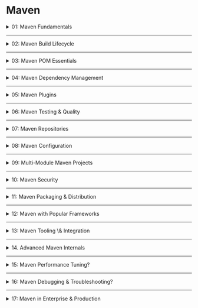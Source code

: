 # Maven

<details>
  <summary>01: Maven Fundamentals</summary>

## 1. Maven Fundamentals

Maven is a powerful build automation and project management tool that simplifies the build process for Java projects. It uses a declarative approach through an XML file (`pom.xml`) to manage a project's build, reporting, and documentation from a central piece of information.

### What is Maven?

Maven's primary goals are to provide:

* **Build Automation**: It automates the entire process of compiling source code, running tests, packaging, and deploying the application.
* **Dependency Management (IMP)**: It automatically downloads and manages project dependencies (libraries/JARs) from repositories, handling transitive dependencies as well.

**Real-Life Analogy**: Think of Maven as a **chef in a kitchen**. The `pom.xml` is the **recipe**. It lists all the **ingredients** (dependencies) and the **step-by-step instructions** (build lifecycle) to prepare the final **dish** (the application artifact like a JAR or WAR). The chef knows where to get the ingredients (repositories) and in what order to cook (phases and goals).

### Maven vs Gradle vs Ant (IMP)

This is a very common interview topic to compare build tools.


| Feature | Apache Maven | Apache Gradle | Apache Ant |
| :-- | :-- | :-- | :-- |
| **Configuration** | XML (`pom.xml`) - Declarative, rigid | Groovy or Kotlin DSL - Imperative, highly flexible | XML (`build.xml`) - Imperative, procedural |
| **Build Model** | Fixed lifecycle of phases (Convention over Config) | A flexible graph of tasks (Directed Acyclic Graph) | A procedural set of targets with dependencies |
| **Dependency Management** | Built-in and robust | Built-in, highly customizable, advanced features | Requires external modules (like Apache Ivy) |
| **Performance** | Slower than Gradle due to sequential execution | Faster due to incremental builds, build cache, and daemon | Generally the slowest of the three |
| **Flexibility** | Less flexible, enforces standard conventions | Extremely flexible, great for complex builds | Very flexible but requires explicit scripting |

**Best Practice**: Choose Maven for standard projects where convention is valued. Choose Gradle for complex projects requiring high performance and build script customization. Ant is now largely considered legacy.

### Key Concepts (IMP)

* **POM (Project Object Model)**: The `pom.xml` file is the core of a Maven project. It's an XML file containing project information and configuration details used by Maven to build the project.
* **Maven Coordinates (GAV)**: A unique identifier for a project or dependency. It's like a postal address for an artifact.
  * **groupId**: Identifies the organization or group that created the project (e.g., `org.springframework.boot`).
  * **artifactId**: The unique name of the project itself (e.g., `spring-boot-starter-web`).
  * **version**: The specific version of the project (e.g., `3.1.4`).
* **Repository**: A storage location for project artifacts and dependencies.
  * **Local**: A cache on your local machine (in the `.m2/repository` directory) where Maven stores downloaded dependencies.
  * **Central**: The default public repository provided by the Maven community.
  * **Remote**: A custom repository, often hosted internally within an organization (e.g., Nexus, Artifactory).
* **Build Lifecycle**: A sequence of named phases that define the order in which goals are executed. The main lifecycles are `default`, `clean`, and `site`.

### Maven Directory Structure \& Conventions

Maven promotes the idea of **Convention over Configuration**. It provides a default project structure, so developers don't have to define common build details in the `pom.xml`.

```
my-app
├── pom.xml
└── src
    ├── main
    │   ├── java
    │   │   └── com/example/myapp/App.java
    │   └── resources
    │       └── application.properties
    └── test
        ├── java
        │   └── com/example/myapp/AppTest.java
        └── resources
            └── test-data.xml
```

* `src/main/java`: Main application source code.
* `src/main/resources`: Configuration files and other resources for the main application.
* `src/test/java`: Test source code (e.g., JUnit tests).
* `src/test/resources`: Resources needed for testing.
* `target`: The output directory created by Maven. It contains compiled classes, test results, and the final packaged artifact (e.g., `my-app-1.0.jar`).


</details>

---

<details>
  <summary>02: Maven Build Lifecycle</summary>

## 2. Maven Build Lifecycle

The Maven build lifecycle is a sequence of well-defined phases that provide a standard framework for building and distributing a project. 

When you run a command like `mvn install`, you are executing each phase in the `default` lifecycle up to and including the `install` phase.

**Real-Life Analogy**: Think of the build lifecycle as an **assembly line** in a car factory. Each station on the line is a **phase** (e.g., `compile`, `test`, `package`). When you want to produce a fully finished car ready for the showroom (`deploy`), the car must first go through all the preceding stations: chassis assembly (`compile`), engine testing (`test`), and body painting (`package`). You can't just jump to the final station.

### Maven Lifecycles

Maven has three standard lifecycles:

* **`default`**: Handles the core build and deployment of your project. This is the most important and commonly used lifecycle.
* **`clean`**: Manages the cleaning of the project. It deletes the `target` directory created during the build process.
* **`site`**: Generates project site documentation.

These lifecycles are independent. Running `mvn clean` does not trigger the `default` lifecycle, and vice-versa. However, you can combine them in one command: `mvn clean install`.

### `default` Lifecycle Phases (IMP)

The `default` lifecycle consists of a sequence of phases. Here are the most important ones, in order:

1. **`validate`**: Validates that the project is correct and all necessary information is available.
2. **`compile`**: Compiles the source code of the project (`src/main/java`).
3. **`test`**: Runs the unit tests using a suitable testing framework (e.g., JUnit). These tests should not require the code to be packaged or deployed.
4. **`package`**: Takes the compiled code and packages it in its distributable format, such as a JAR or WAR file.
5. **`verify`**: Runs any checks on the results of integration tests to ensure quality criteria are met. This is often used for running integration tests.
6. **`install`**: Installs the package into the **local repository** (`.m2/repository`). This makes it available as a dependency for other projects on your local machine.
7. **`deploy`**: Copies the final package to a **remote repository** (e.g., Nexus, Artifactory), making it available for other developers and build environments.

**Best Practice**: Use `mvn verify` for running both unit and integration tests in your CI/CD pipeline. The `verify` phase is designed to run after `package`, ensuring the integrity of the generated artifact.

### Lifecycle Binding \& Goals (IMP)

A **phase** is just a step in the lifecycle, but it doesn't do anything on its own. The actual work is done by **plugin goals**, which are bound to lifecycle phases.

* **Phase**: *What* should happen (e.g., compile code).
* **Plugin Goal**: *How* it should happen (e.g., `compiler:compile` goal from the `maven-compiler-plugin`).

For example, by default, the `compile` phase is bound to the `compiler:compile` goal. The `test` phase is bound to the `surefire:test` goal.

You can also execute a plugin goal directly without running a lifecycle phase:

```bash
# Runs only the dependency tree goal, not a full lifecycle
mvn dependency:tree 
```


### `mvn package` vs `mvn install` vs `mvn deploy` (IMP)

This is a critical topic in interviews. The key difference is the destination of the build artifact.


| Command | What it Does | Destination of Artifact | Use Case |
| :-- | :-- | :-- | :-- |
| `mvn package` | Executes all phases up to `package`. | The `target/` directory of your project. | Creating the final JAR/WAR for execution or deployment without sharing it with others. |
| `mvn install` | Executes all phases up to `install`. | **Local repository** (`.m2/repository`). | Making a module available for other projects **on your local machine**. Essential in multi-module projects. |
| `mvn deploy` | Executes all phases up to `deploy`. | **Remote repository** (e.g., Nexus, Artifactory). | Sharing the artifact with your team, other developers, or CI/CD systems. |

**Common Pitfall**: A common mistake in multi-module projects is running `mvn package` on a parent module and expecting child modules to find the dependency. The other modules can't see the packaged JAR until it's in the local repository, which requires `mvn install`.

**Real-world examples**:

```bash
# 1. Just build the project and create the JAR in the 'target' folder
mvn package

# 2. Build the project and make it available for other local projects
mvn install

# 3. Clean the project, build it, and publish it to the company's shared repository
mvn clean deploy
```

</details>

---

<details>
  <summary>03: Maven POM Essentials</summary>


## 3. Maven POM Essentials

The Project Object Model (POM) is the fundamental unit of work in Maven. The `pom.xml` file is the recipe that tells Maven everything it needs to know to build your project. It contains project coordinates, dependencies, build instructions, and more.

### Structure of pom.xml

At its core, the `pom.xml` is a simple XML file. The root element is `<project>`. The four most important fields for any minimal POM are:

* `modelVersion`: Should be set to `4.0.0`.
* `groupId`: The ID of the project's group.
* `artifactId`: The ID of the artifact (project).
* `version`: The version of the artifact.

Here is a minimal `pom.xml`:

```xml
<project xmlns="http://maven.apache.org/POM/4.0.0"
         xmlns:xsi="http://www.w3.org/2001/XMLSchema-instance"
         xsi:schemaLocation="http://maven.apache.org/POM/4.0.0 http://maven.apache.org/xsd/maven-4.0.0.xsd">
    
    <modelVersion>4.0.0</modelVersion>
    
    <groupId>com.example</groupId>
    <artifactId>my-app</artifactId>
    <version>1.0-SNAPSHOT</version>
    
</project>
```


### Parent POM & Inheritance (IMP)

Maven allows a POM to inherit configuration from a parent POM. This is a powerful mechanism for centralizing and standardizing configuration across multiple projects.

* **Super POM**: Every Maven POM implicitly inherits from the Super POM. It provides a set of sensible default configurations, such as default source directories and the binding of default plugins (like `maven-compiler-plugin`) to lifecycle phases.
* **Custom Parent POM**: You can specify your own parent using the `<parent>` tag. This is a cornerstone of multi-module projects and enterprise environments.

**Real-Life Analogy**: Think of a parent POM as **family genetics**. Children (modules) inherit traits (configurations, dependencies, plugin versions) from their parents. This ensures all children share common characteristics, but they can still develop their own unique features.

```xml
<!-- In the child module's pom.xml -->
<parent>
    <groupId>org.springframework.boot</groupId>
    <artifactId>spring-boot-starter-parent</artifactId>
    <version>3.1.4</version>
    <relativePath/> <!-- lookup parent from repository -->
</parent>
```

When you use `spring-boot-starter-parent`, your project inherits dependency versions, default plugin configurations, and Java version settings, reducing boilerplate in your own POM.

### `<dependencyManagement>` Section (IMP)

This is one of the most important and frequently asked topics. It provides centralized control over dependency versions.


| `<dependencies>` | `<dependencyManagement>` |
| :-- | :-- |
| **Declares dependencies that are always included.** | **Declares dependency versions for consideration.** |
| Any dependency listed here will be added to the project's classpath. | A dependency listed here is **not included** until it is also declared in a `<dependencies>` section in a child module. |
| **Analogy**: Putting a book directly on your bookshelf. | **Analogy**: Creating a "recommended reading list" with specific editions. You still have to go pick up the book to put it on your shelf. |

**Best Practice**: Always use `<dependencyManagement>` in a parent POM to control the versions of all dependencies for all child modules. This prevents version conflicts and ensures consistency.

```xml
<!-- In the parent pom.xml -->
<dependencyManagement>
    <dependencies>
        <dependency>
            <groupId>com.google.guava</groupId>
            <artifactId>guava</artifactId>
            <version>31.1-jre</version>
        </dependency>
    </dependencies>
</dependencyManagement>

<!-- In a child module's pom.xml (notice no version is specified) -->
<dependencies>
    <dependency>
        <groupId>com.google.guava</groupId>
        <artifactId>guava</artifactId>
        <!-- Version is inherited from the parent -->
    </dependency>
</dependencies>
```


### Properties \& Property Placeholders

Properties are defined in the `<properties>` section and act as placeholders for values that can be reused throughout the POM. This is commonly used for managing dependency versions.

```xml
<properties>
    <java.version>17</java.version>
    <spring.version>6.0.11</spring.version>
</properties>

<dependencies>
    <dependency>
        <groupId>org.springframework</groupId>
        <artifactId>spring-core</artifactId>
        <version>${spring.version}</version>
    </dependency>
</dependencies>

<build>
    <plugins>
        <plugin>
            <groupId>org.apache.maven.plugins</groupId>
            <artifactId>maven-compiler-plugin</artifactId>
            <configuration>
                <source>${java.version}</source>
                <target>${java.version}</target>
            </configuration>
        </plugin>
    </plugins>
</build>
```


### Profiles for Environment-Specific Configurations (IMP)

Profiles allow you to customize the build for different environments (e.g., development, testing, production). A profile is a set of configuration values that can be activated to modify the build process.

Profiles can be defined in `pom.xml`, `settings.xml`, or `profiles.xml`.

**Use Case**: You might need to connect to a different database for production versus development.

```xml
<profiles>
    <profile>
        <id>dev</id>
        <activation>
            <activeByDefault>true</activeByDefault>
        </activation>
        <properties>
            <db.url>jdbc:h2:mem:testdb</db.url>
        </properties>
    </profile>
    <profile>
        <id>prod</id>
        <properties>
            <db.url>jdbc:postgresql://prod-db-host/proddb</db.url>
        </properties>
    </profile>
</profiles>
```

To activate the `prod` profile during a build, you use the `-P` flag:

```bash
mvn clean install -Pprod
```


### Effective POM

The **Effective POM** is the final, fully resolved POM that results from merging the Super POM, parent POMs, the project's own `pom.xml`, and any active profiles. It shows exactly what configuration Maven will use for the build.

To view the effective POM, run this command. It's an invaluable tool for debugging build issues.

```bash
mvn help:effective-pom
```

**Common Pitfall**: Developers are often confused why a certain plugin is running or a dependency has a specific version. Inspecting the effective POM almost always reveals the source of the inherited or default configuration.


</details>

---

<details>
  <summary>04: Maven Dependency Management</summary>

### 🔗 4. Maven Dependency Management

Effective dependency management is one of Maven's most powerful features. It automates the process of finding, downloading, and making libraries available to your project, while also providing tools to handle version conflicts and control the classpath.

### Dependency Scope (IMP)

The `<scope>` element determines the classpath for which a dependency is available (e.g., for compiling, testing, or running the application). This is a very frequent interview question.


| Scope | Available on `main` Classpath | Available on `test` Classpath | Included in Package (e.g., WAR) | Use Case |
| :-- | :-- | :-- | :-- | :-- |
| `compile` | ✅ Yes | ✅ Yes | ✅ Yes | **Default scope**. Required for compiling and running the application (e.g., Spring Framework). |
| `provided` | ✅ Yes | ✅ Yes | ❌ No | The dependency is provided by the runtime environment, like a servlet container (e.g., `jakarta.servlet-api`). |
| `runtime` | ❌ No | ✅ Yes | ✅ Yes | Not needed for compilation, but required at runtime (e.g., a JDBC driver). |
| `test` | ❌ No | ✅ Yes | ❌ No | Only needed for compiling and running tests (e.g., JUnit, Mockito). |
| `system` | ✅ Yes | ✅ Yes | ❌ No | **(Deprecated/Avoid)** Like `provided`, but you must supply the JAR path manually. Not recommended. |
| `import` | ❌ No | ❌ No | ❌ No | Used only in `<dependencyManagement>` to import a Bill of Materials (BOM) POM. |

**Common Pitfall**: Using `compile` scope for a library like `servlet-api` in a web application. This will bundle the JAR into your WAR file, which can cause classpath conflicts with the server's own version. The correct scope is `provided`.

### Transitive Dependencies \& Conflict Resolution (IMP)

* **Transitive Dependencies**: When you declare a dependency (A), Maven automatically includes the dependencies of A (B and C). These are called transitive dependencies.
* **Conflict Resolution**: What happens if your project depends on A (which needs D v1.0) and also on X (which needs D v2.0)? Maven must choose one version of D.
  * **Maven's Rule: "Nearest Definition"**. Maven selects the version of the dependency that is closest to your project in the dependency tree.

**Real-Life Analogy**: Imagine you need a book. Your friend (depth 1) recommends the **1st edition**. Your friend's friend (depth 2) recommends the **2nd edition**. Maven will trust your direct friend's recommendation over the more distant one and will pick the **1st edition**.

**Example Tree**:

```
Your Project
 -> A (v1.0)
    -> C (v1.0)
 -> B (v1.0)
    -> C (v2.0)
```

In this case, `C v1.0` would be chosen because it's at depth 2 (Project -> A -> C), while `C v2.0` is also at depth 2 (Project -> B -> C). If the depths are equal, the first declaration in the `pom.xml` wins.

### Dependency Exclusions

To manually resolve conflicts or prevent an unwanted transitive dependency from being included, you can use `<exclusions>`.

**Use Case**: You want to use `spring-boot-starter` but prefer to use Log4j2 instead of the default Logback.

```xml
<dependency>
    <groupId>org.springframework.boot</groupId>
    <artifactId>spring-boot-starter</artifactId>
    <exclusions>
        <exclusion>
            <groupId>org.springframework.boot</groupId>
            <artifactId>spring-boot-starter-logging</artifactId>
        </exclusion>
    </exclusions>
</dependency>
<dependency>
    <!-- Then add your preferred logging framework -->
    <groupId>org.springframework.boot</groupId>
    <artifactId>spring-boot-starter-log4j2</artifactId>
</dependency>
```


### Viewing Dependency Tree (IMP)

The single most important command for debugging dependency issues is `mvn dependency:tree`. It shows the complete hierarchy of dependencies, which version was chosen, and which were omitted due to conflicts.

```bash
mvn dependency:tree
```

**Output Snippet**:

```
[INFO] com.example:my-app:jar:1.0-SNAPSHOT
[INFO] +- org.springframework:spring-core:jar:5.3.22:compile
[INFO] |  \- org.springframework:spring-jcl:jar:5.3.22:compile
[INFO] \- com.google.guava:guava:jar:31.0.1-jre:compile
[INFO]    +- (com.google.code.findbugs:jsr305:jar:3.0.2:compile - version managed from 3.0.1; omitted for duplicate)
```


### Using Bill of Materials (BOM) (IMP)

A BOM is a special POM file that defines a curated list of dependencies and their versions that are known to work well together. It's a way to centralize version management without using a parent POM.

You import a BOM using `<dependencyManagement>` with `scope: import`.

**Best Practice**: This is the standard way to consume dependencies from large ecosystems like Spring Boot or Jakarta EE.

```xml
<dependencyManagement>
    <dependencies>
        <dependency>
            <groupId>org.springframework.boot</groupId>
            <artifactId>spring-boot-dependencies</artifactId>
            <version>3.1.4</version>
            <type>pom</type>
            <scope>import</scope>
        </dependency>
    </dependencies>
</dependencyManagement>

<!-- Now you can declare Spring Boot starters without specifying a version -->
<dependencies>
    <dependency>
        <groupId>org.springframework.boot</groupId>
        <artifactId>spring-boot-starter-web</artifactId>
        <!-- Version is managed by the BOM -->
    </dependency>
</dependencies>
```


### Optional Dependencies

An `<optional>true</optional>` tag on a dependency means it is not included transitively. The library author is signaling that this dependency is only needed for a specific feature. The consumer of the library must explicitly declare this dependency if they need that feature.

**Use Case**: A persistence library might offer optional support for both H2 and PostgreSQL. It would declare them as optional so as not to force both drivers on all users.


</details>

---

<details>
  <summary>05: Maven Plugins</summary>

### 🏗️ 5. Maven Plugins

Plugins are the real workhorses in Maven. They are artifacts that contain one or more "goals," and each goal represents a specific task. The build lifecycle is just a sequence of phases, but it's the plugins bound to these phases that actually compile code, run tests, and package artifacts.

**Real-Life Analogy**: If the `pom.xml` is your recipe, and the lifecycle phases are the steps (e.g., "prepare," "cook," "serve"), then plugins are your **kitchen appliances**. The `maven-compiler-plugin` is the **oven** that bakes your code, the `maven-surefire-plugin` is the **thermometer** that checks if it's cooked right (tests pass), and the `maven-jar-plugin` is the **container** you put the final dish in.

### Core Plugins (IMP)

Maven comes with a set of default plugins that are bound to the `default` lifecycle. You often don't see them in a simple `pom.xml` because they are inherited from the Super POM.


| Plugin | Default Goal | Bound to Phase | Purpose |
| :-- | :-- | :-- | :-- |
| `maven-compiler-plugin` | `compile` | `compile` | Compiles Java source files. |
| `maven-surefire-plugin` | `test` | `test` | Runs unit tests. |
| `maven-resources-plugin` | `resources` | `process-resources` | Copies resources to the output directory. |
| `maven-jar-plugin` | `jar` | `package` | Creates a JAR file from the project. |
| `maven-war-plugin` | `war` | `package` | Creates a WAR file for web applications. |
| `maven-install-plugin` | `install` | `install` | Installs the artifact into the local repository. |
| `maven-deploy-plugin` | `deploy` | `deploy` | Deploys the artifact to a remote repository. |

### Plugin Goals \& Configuration

```
You configure plugins within the `<build><plugins>` section of your `pom.xml`. This allows you to override default behavior or specify options for a plugin's goal.
```

```
**Best Practice**: Always explicitly specify the version for your plugins in the `<plugins>` section (or manage them in a parent POM's `<pluginManagement>`). This ensures your build is reproducible and not subject to breaking changes from newer plugin releases.
```

```xml
<build>
    <plugins>
        <plugin>
            <groupId>org.apache.maven.plugins</groupId>
            <artifactId>maven-compiler-plugin</artifactId>
            <version>3.11.0</version> <!-- Explicitly define plugin version -->
            <configuration>
                <source>17</source>
                <target>17</target>
            </configuration>
        </plugin>
    </plugins>
</build>
```


### Common \& Useful Plugins

* **Build Helper Plugin**: Used to add additional source or resource folders to the build path. Very useful for unconventional project layouts.

```xml
<plugin>
    <groupId>org.codehaus.mojo</groupId>
    <artifactId>build-helper-maven-plugin</artifactId>
    <version>3.4.0</version>
    <executions>
        <execution>
            <id>add-source</id>
            <phase>generate-sources</phase>
            <goals>
                <goal>add-source</goal>
            </goals>
            <configuration>
                <sources>
                    <source>src/main/generated</source>
                </sources>
            </configuration>
        </execution>
    </executions>
</plugin>
```

* **Resources Plugin**: Used for advanced resource handling, especially **filtering**. Filtering replaces placeholders like `${...}` in resource files with values from the POM properties.
  * **Example**: Your `application.properties` can contain `app.version=${project.version}`, and Maven will replace it with the actual version during the build.
* **Exec Plugin**: Allows you to execute system commands or run a Java class directly from Maven.

```bash
# Run a Java class with a main method
mvn exec:java -Dexec.mainClass="com.mycompany.app.App"
```


### Creating Uber/Fat JARs: Shade vs. Assembly (IMP)

An "Uber" or "Fat" JAR is a single executable JAR that contains all of its dependencies bundled inside. This is a very common interview topic.


| Feature | Maven Shade Plugin | Maven Assembly Plugin |
| :-- | :-- | :-- |
| **Primary Purpose** | Creating Uber/Fat JARs. | Creating custom binary distributions (zip, tar.gz) which can include JARs, scripts, etc. |
| **Key Feature** | **Dependency Relocation (Shading)**: Renames packages of bundled dependencies to avoid classpath conflicts. | Highly configurable for complex archive structures. |
| **Ease of Use for JARs** | Simpler and more direct for creating an executable Uber JAR. | More complex configuration for the same task. |
| **When to Use** | **Best choice for creating executable JARs**, especially for applications that will be used as libraries by other projects. | Best for creating distribution packages (e.g., a zip file with your app, a `run.sh` script, and a `conf` folder). |

**Analogy for Relocation (Shading)**: Imagine you and a coworker both use a library called "utils", but you use v1 and they use v2. If you combine your code, it will crash. Shading is like taking your "utils" library and renaming it to "my-private-utils" inside your code. Now there's no conflict.

**Best Practice**: Use the **Shade Plugin** for creating standalone executable JARs. Its relocation feature is critical for preventing hard-to-debug classpath issues.

* **Antrun Plugin**: A legacy-friendly plugin that allows you to run Ant tasks directly within your Maven build. It's an "escape hatch" for when there is no Maven plugin to perform a very specific, custom task.


</details>


---

<details>
  <summary>06: Maven Testing & Quality</summary>

## 🧪 6. Maven Testing \& Quality

Maven provides a robust framework for automating testing and enforcing code quality standards, which are essential for building reliable software. It achieves this through a powerful set of plugins, primarily Surefire for unit tests and Failsafe for integration tests.

### Maven Surefire Plugin (Unit Testing) (IMP)

The **Surefire** plugin is responsible for running the application's unit tests. It is bound to the `test` phase of the default lifecycle.

* **How it works**: Surefire automatically scans your `src/test/java` directory for test classes.
* **Naming Convention**: By default, it includes classes that follow these naming patterns:
  * `*Test.java`
  * `Test*.java`
  * `*TestCase.java`
* **Behavior**: If any unit test fails, the build **stops immediately** at the `test` phase. The project will not be packaged.

**Real-Life Analogy**: Surefire is like a **quality check on individual car parts** (e.g., the engine, the transmission) before they are assembled. If a single part is faulty, the assembly line stops right there.

### Maven Failsafe Plugin (Integration Testing) (IMP)

The **Failsafe** plugin is designed to run integration tests. Unlike unit tests, integration tests often require the application to be packaged and running.

* **How it works**: Failsafe binds to two different phases:

1. `integration-test`: Runs the actual tests.
2. `verify`: Checks the results of the tests.
* **Naming Convention**: It uses a different naming pattern to distinguish integration tests from unit tests:
  * `*IT.java`
  * `IT*.java`
  * `ITCase.java`
* **Behavior (Key Difference)**: If an integration test fails, the build continues until the `verify` phase and then fails. This is crucial because it allows the `package` phase to complete, ensuring tests run against the final packaged artifact.

**Real-Life Analogy**: Failsafe is the **final test drive of the fully assembled car**. The car is already built (`package` phase is complete). If the test drive fails (`verify` phase), the car is not shipped to the showroom (`install`/`deploy` phases are skipped).

**Best Practice**: Separate unit tests (using Surefire's naming) from integration tests (using Failsafe's naming). This gives you a clear separation of concerns and allows you to run fast unit tests more frequently than slower integration tests.

### Running Specific Tests (-Dtest) (IMP)

You can use the `-Dtest` system property to run a subset of your tests instead of all of them. This is extremely useful during development.

```bash
# Run all tests in a single class
mvn test -Dtest=UserDAOTest

# Run a single test method within a class
mvn test -Dtest=UserDAOTest#testFindUserById

# Run all test classes that match a pattern
mvn test -Dtest="*DAO*Test"
```


### Skipping Tests (-DskipTests vs -Dmaven.test.skip) (IMP)

This is a classic interview question. Both properties skip tests, but they do so differently.


| Property | What it Does | When to Use |
| :-- | :-- | :-- |
| `mvn -DskipTests` | **Compiles the test code, but does not execute it.** | When you want a quick build but need to ensure the test code itself compiles. |
| `mvn -Dmaven.test.skip=true` | **Skips both compilation and execution of tests.** | When you need the fastest possible build and don't care about test code at all. |

**Common Pitfall**: Using `-Dmaven.test.skip=true` in a CI/CD pipeline. This can hide compilation errors in your test sources. It's generally safer to use `-DskipTests`.

### Code Coverage with JaCoCo Plugin

Code coverage measures the percentage of your code that is executed by your tests. The **JaCoCo (Java Code Coverage)** plugin is the standard tool for this in the Maven ecosystem.

1. **`prepare-agent`**: The first step is to attach the JaCoCo agent to the JVM during the test phase. This goal runs before your tests.
2. **`report`**: After the tests have run, this goal analyzes the data collected by the agent and creates an HTML report in `target/site/jacoco/`.
3. **`check` (Best Practice)**: You can configure rules to fail the build if coverage drops below a certain threshold.
```xml
<plugin>
    <groupId>org.jacoco</groupId>
    <artifactId>jacoco-maven-plugin</artifactId>
    <version>0.8.11</version>
    <executions>
        <execution>
            <id>prepare-agent</id>
            <goals>
                <goal>prepare-agent</goal>
            </goals>
        </execution>
        <execution>
            <id>report</id>
            <phase>verify</phase> <!-- Run report after tests -->
            <goals>
                <goal>report</goal>
            </goals>
        </execution>
        <execution>
            <id>check</id>
            <goals>
                <goal>check</goal>
            </goals>
            <configuration>
                <rules>
                    <rule>
                        <element>BUNDLE</element>
                        <limits>
                            <limit>
                                <counter>INSTRUCTION</counter>
                                <value>COVEREDRATIO</value>
                                <minimum>0.80</minimum> <!-- Fail build if instruction coverage is less than 80% -->
                            </limit>
                        </limits>
                    </rule>
                </rules>
            </configuration>
        </execution>
    </executions>
</plugin>
```


### Static Analysis Plugins

Static analysis tools check your code for potential problems without actually running it. They help enforce coding standards and find bugs early.

* **Checkstyle**: Enforces **coding style and standards** (e.g., line length, Javadoc comments, naming conventions).
* **PMD**: Finds **common programming mistakes** (e.g., unused variables, empty catch blocks, unnecessary object creation).
* **SpotBugs** (successor to FindBugs): Analyzes **bytecode** to find **potential bug patterns** (e.g., null pointer dereferences, resource leaks).

These plugins are typically configured to run during the `verify` phase and can be set to fail the build if issues are found.


</details>


---

<details>
  <summary>07: Maven Repositories</summary>

### 📤 7. Maven Repositories

A Maven repository is a storage location for project artifacts (like JARs and WARs) and dependencies. Maven's dependency management system works by downloading artifacts from these repositories and caching them in your local repository.

**Real-Life Analogy**: Think of repositories like a system of libraries.

* **Local Repository**: Your **personal bookshelf** at home. This is the `.m2/repository` folder on your computer. When you need a book (dependency), you check here first.
* **Remote Repository**: Your company's **private corporate library** (e.g., Nexus, Artifactory). If the book isn't on your personal shelf, you check here next.
* **Central Repository**: The **main public library of the world** (Maven Central). If the book isn't in the corporate library, Maven goes here to find it. Once found, a copy is placed on your personal bookshelf for faster access next time.


### Types of Repositories

1. **Local Repository**: A cache on your local machine. It is created the first time you run a Maven command. All dependencies are downloaded to this location. The `mvn install` command places your project's artifacts here.
2. **Central Repository**: The default public repository provided by the Maven community. It contains a vast collection of open-source libraries. Maven is pre-configured to search for dependencies here.
3. **Remote Repository**: Any other repository accessed over a network. These are typically private, internal repositories hosted within an organization to share artifacts among teams.

### Configuring Repositories in `pom.xml`

While Maven automatically uses the Central Repository, you may need to add others, such as for third-party libraries not available in Central.

```xml
<repositories>
    <repository>
        <id>jboss-public-repository</id>
        <name>JBoss Public Repository Group</name>
        <url>https://repository.jboss.org/nexus/content/groups/public/</url>
    </repository>
</repositories>

<!-- For plugins not in Central -->
<pluginRepositories>
    <pluginRepository>
        <id>my-plugin-repo</id>
        <url>https://example.com/maven2</url>
    </pluginRepository>
</pluginRepositories>
```

**Best Practice**: Avoid adding repository configurations directly in project POMs. It is better to manage them centrally in a repository manager and configure it via `settings.xml`.

### Repository Layout

Maven repositories have a standard layout based on the artifact's GAV coordinates. For `groupId: com.google.guava`, `artifactId: guava`, `version: 31.1-jre`, the path would be:
`.../com/google/guava/guava/31.1-jre/guava-31.1-jre.jar`

### Repository Managers: Nexus, Artifactory (IMP)

A **Repository Manager** is a server application that acts as a proxy and cache for remote repositories, and also hosts your organization's private artifacts. The most popular are **Sonatype Nexus** and **JFrog Artifactory**.

**Why use a Repository Manager?**

* **Caching/Proxying**: Reduces network traffic and build times by caching dependencies from Central. If one developer downloads a library, it's cached on the manager for everyone else.
* **Hosting Internal Artifacts**: Provides a private, secure place to `deploy` and share your company's own libraries and applications.
* **Governance \& Security**: Allows you to control which libraries developers can use, scan for security vulnerabilities, and enforce standards.
* **Reliability**: Isolates your builds from downtime or issues with public repositories.


### Snapshot vs. Release Repositories (IMP)

This is a critical concept for development workflows.


| Feature | Release Repository | Snapshot Repository |
| :-- | :-- | :-- |
| **Purpose** | Stores final, stable, and immutable versions. | Stores active, unstable development versions. |
| **Immutability** | **Immutable**. Once deployed, a release version (e.g., `1.0.0`) can **never** be overwritten. | **Mutable**. A SNAPSHOT version (e.g., `1.0-SNAPSHOT`) can be overwritten multiple times a day. |
| **Versioning** | Standard versions, e.g., `1.0.0`, `1.1.2`. | Suffix `-SNAPSHOT`, e.g., `1.0-SNAPSHOT`. |
| **Update Policy** | Maven downloads it once and caches it locally forever. | Maven checks for updates periodically (default: daily). You can force an update with `mvn -U`. |

**Best Practice**: During development, modules should depend on `SNAPSHOT` versions of other internal modules. Before a final release, all `SNAPSHOT` versions must be converted to release versions.

### Authentication with Remote Repositories (`settings.xml`) (IMP)

You need to provide credentials to `deploy` artifacts to a private remote repository. For security, you should **never** put passwords in your `pom.xml`.

**The correct way is to use the `settings.xml` file** (located in `~/.m2/settings.xml`).

1. **Define the repository in `pom.xml`**:

```xml
<distributionManagement>
    <repository>
        <id>my-company-releases</id> <!-- This ID is crucial -->
        <url>https://nexus.mycompany.com/repository/maven-releases/</url>
    </repository>
    <snapshotRepository>
        <id>my-company-snapshots</id>
        <url>https://nexus.mycompany.com/repository/maven-snapshots/</url>
    </snapshotRepository>
</distributionManagement>
```

2. **Add credentials in `settings.xml`**:

```xml
<settings>
    <servers>
        <server>
            <id>my-company-releases</id> <!-- ID must match the one in pom.xml -->
            <username>deploy-user</username>
            <password>my-secret-password</password>
        </server>
        <server>
            <id>my-company-snapshots</id>
            <username>deploy-user</username>
            <password>my-secret-password</password>
        </server>
    </servers>
</settings>
```


**Common Pitfall**: A `401 Unauthorized` error during `mvn deploy` almost always means there is a mismatch between the `<id>` in the `pom.xml`'s `<repository>` tag and the `<server>`'s `<id>` in `settings.xml`.


</details>

---

<details>
  <summary>08: Maven Configuration</summary>

### ⚙️ 8. Maven Configuration

While the `pom.xml` file configures a specific project, Maven also provides a way to configure the build environment for a user or an entire machine. This is primarily done through the `settings.xml` file, which handles details that are not project-specific, such as repository credentials, proxies, and mirrors.

### Maven `settings.xml` and Global Settings

The `settings.xml` file can exist in two locations:

1. **User-specific (`~/.m2/settings.xml`)**: This is the most common location. The settings here apply to a specific user on the machine. This file does not exist by default; you must create it.
2. **Global (`${maven.home}/conf/settings.xml`)**: The settings here apply to all users on a machine. This is useful for enforcing standards on a build server.

**Best Practice**: User-specific settings (`~/.m2/settings.xml`) take precedence over global settings. For personal configuration like passwords, always use the user-specific file.

### Profiles in `settings.xml` vs `pom.xml` (IMP)

Profiles can be defined in both `pom.xml` and `settings.xml`, but they serve different purposes. This is a common point of confusion and a good interview question.


| Feature | Profiles in `pom.xml` | Profiles in `settings.xml` |
| :-- | :-- | :-- |
| **Scope** | **Project-specific**. Tied to a single project/module. | **User-specific**. Apply to all projects built by the user. |
| **Portability** | **Portable**. Checked into version control with the code. | **Not portable**. Specific to a developer's machine or a build server. |
| **Common Use Case** | Customizing the build process (e.g., building a special JAR, running extra tests). | Configuring the environment (e.g., pointing to a different repository, setting proxy details). |
| **Activation** | Can be activated by JDK version, OS, file existence, etc. | Cannot be activated by project-specific conditions. |
| **Analogy** | A special instruction inside a **single recipe book**. | A general rule for the **chef's entire kitchen**. |

**Common Pitfall**: Putting machine-specific information (like file paths or server credentials) into a `pom.xml` profile. This makes the build non-portable. Such configuration belongs in `settings.xml`.

### Mirrors and Proxies (IMP)

* **Mirrors**: A mirror intercepts requests to a repository and redirects them to a different URL. This is most commonly used in enterprise environments to force all traffic through a central repository manager.
  **Analogy**: A **road detour**. You intend to go to the "Central Library", but a sign redirects all traffic to the "Corporate Library" which has a copy of all the same books plus private ones.

```xml
<!-- In settings.xml -->
<mirrors>
    <mirror>
        <id>nexus-mirror</id>
        <!-- mirrorOf * means it mirrors ALL repositories -->
        <mirrorOf>*</mirrorOf>
        <name>My Company Nexus</name>
        <url>http://nexus.mycompany.com/repository/maven-public/</url>
    </mirror>
</mirrors>
```

* **Proxies**: A proxy is used for network access when your machine is behind a corporate firewall that blocks direct internet access. It's a general network configuration, not specific to Maven repositories.

```xml
<!-- In settings.xml -->
<proxies>
    <proxy>
        <id>my-proxy</id>
        <active>true</active>
        <protocol>http</protocol>
        <host>proxy.mycompany.com</host>
        <port>8080</port>
        <username>proxyuser</username>
        <password>somepassword</password>
    </proxy>
</proxies>
```


### Configuring JDK for Maven Builds

The most common way to configure the JDK version is via the `maven-compiler-plugin` in `pom.xml`:

```xml
<properties>
    <maven.compiler.source>17</maven.compiler.source>
    <maven.compiler.target>17</maven.compiler.target>
</properties>
```

For more advanced scenarios where you need to switch between different JDK installations (e.g., JDK 8 and JDK 11) for different projects without changing your `JAVA_HOME`, you can use **Maven Toolchains**. This involves creating a `toolchains.xml` file in your `.m2` directory.

### Command-Line Options (IMP)

These flags are essential for daily work with Maven.

```
*   `-D<property>=<value>`: Sets a Java system property. This is heavily used to pass values to plugins.
```

    *   Example: `mvn install -DskipTests`
    * `-P<profile>`: Activates a profile. You can activate multiple profiles by separating them with commas.
    * Example: `mvn package -Pprod,native`
* `-f <file>`: Specifies an alternative POM file to use.
  * Example: `mvn clean -f special-build.xml`
* `-U`: Forces an update check for `SNAPSHOT` dependencies.
* `-X`: Enables debug logging, showing detailed execution information.
* `-e`: Shows detailed error messages if a build fails.


</details>

---

<details>
  <summary>09: Multi-Module Maven Projects</summary>

### 🧩 9. Multi-Module Maven Projects

A multi-module project, also known as an aggregator project, is a standard way to manage a group of related sub-projects (modules) together. This approach is fundamental for building microservices, large enterprise applications, or any system composed of multiple libraries and components.

**Real-Life Analogy**: Think of a multi-module project as a **Lego set** for building a large castle.

* **Parent POM**: The **instruction manual and the box** that holds all the parts. It defines the overall structure, lists all the individual component sets (modules), and provides common rules (like the color palette via `dependencyManagement`).
* **Child Modules**: The **individual bags of Lego bricks** inside the box (e.g., the `webapp` module is the bag for the main gate, the `core-library` module is the bag for the towers). Each bag builds a specific part of the final castle.


### Creating Parent \& Child Modules

A multi-module project has a specific structure:

1. **Parent Project**: A top-level directory containing a `pom.xml` file.
2. **Child Modules**: Subdirectories, each containing its own `pom.xml` and source code.

**Parent `pom.xml` Structure**:

```xml
<project>
    <modelVersion>4.0.0</modelVersion>
    
    <groupId>com.example.myapp</groupId>
    <artifactId>my-app-parent</artifactId>
    <version>1.0-SNAPSHOT</version>
    
    <!-- Crucial: Packaging must be 'pom' for a parent -->
    <packaging>pom</packaging>
    
    <name>My Application Parent</name>
    
    <!-- List of all child modules -->
    <modules>
        <module>my-app-core</module>
        <module>my-app-webapp</module>
    </modules>
    
    <!-- Centralized dependency and plugin management -->
    <dependencyManagement>
        ...
    </dependencyManagement>
</project>
```

**Child Module `pom.xml` Structure**:

```xml
<project>
    <modelVersion>4.0.0</modelVersion>
    
    <!-- Parent declaration links it to the aggregator -->
    <parent>
        <groupId>com.example.myapp</groupId>
        <artifactId>my-app-parent</artifactId>
        <version>1.0-SNAPSHOT</version>
    </parent>
    
    <artifactId>my-app-core</artifactId>
    <packaging>jar</packaging> <!-- Can be jar, war, etc. -->
    
    <name>My Application Core Logic</name>
    
    <dependencies>
        <!-- Dependencies are managed by the parent -->
        <dependency>
            <groupId>org.springframework.boot</groupId>
            <artifactId>spring-boot-starter</artifactId>
        </dependency>
    </dependencies>
</project>
```


### Aggregator POM vs Inherited POM (IMP)

This is a key distinction. The parent POM in a multi-module project typically serves two roles at once:

1. **Aggregator**: Its job is to "aggregate" modules together so you can build them all with a single command. This is achieved via the `<modules>` section.
```
2.  **Inherited Parent**: Its job is to provide centralized configuration (like versions in `<dependencyManagement>`) to all child modules. This is achieved via the `<parent>` tag in the child POMs.
```

While often combined, these roles are technically separate. You could have a POM that only aggregates modules (an aggregator) and another separate POM that only provides inheritance (a corporate parent POM).

### Module Dependency Management

```
*   **Centralized Control**: The parent POM should use `<dependencyManagement>` and `<pluginManagement>` to define the versions of all dependencies and plugins. Child modules can then declare what they need without specifying a version, ensuring consistency across the entire project.
```

* **Inter-Module Dependencies**: Modules can depend on each other. For example, `my-app-webapp` will likely depend on `my-app-core`.

```xml
<!-- In my-app-webapp/pom.xml -->
<dependencies>
    <dependency>
        <groupId>com.example.myapp</groupId>
        <artifactId>my-app-core</artifactId>
        <version>${project.version}</version> <!-- Uses the parent's version -->
    </dependency>
</dependencies>
```

**Common Pitfall**: When building locally, if `my-app-webapp` depends on `my-app-core`, you must run `mvn install` from the parent directory. Running `mvn package` is not enough, because `my-app-core.jar` needs to be installed into your local repository (`.m2/repository`) for the `my-app-webapp` build to find it.

### Building All Modules vs Specific Modules (IMP)

From the root directory of the parent project:

* **Build All Modules**: Maven automatically figures out the correct build order based on inter-module dependencies.

```bash
# Cleans and installs all modules (core, then webapp)
mvn clean install
```

* **Build a Specific Module and its Dependencies**: Use the `-am` (also make) option.

```bash
# This will build 'my-app-core' first, then 'my-app-webapp'
mvn clean install -pl my-app-webapp -am
```

* **Build Only a Specific Module**: Use the `-pl` (project list) option. This assumes its dependencies are already built and installed.

```bash
# Only builds my-app-webapp. Will fail if my-app-core is not in local repo.
mvn clean install -pl my-app-webapp
```


**Maven Reactor**: The mechanism that calculates the build order for a multi-module project is called the **Reactor**. When you run a build from the parent, the first thing Maven does is load all module POMs and build a dependency graph to determine the correct sequence.

</details>

---

<details>
  <summary>10: Maven Security</summary>

### 🔐 10. Maven Security

Securing your build process is crucial for protecting proprietary code, managing credentials, and ensuring the integrity of the libraries you use. Maven provides mechanisms to handle sensitive data and verify artifact authenticity.

### Securing Credentials with `settings-security.xml` (IMP)

Storing plaintext passwords in `settings.xml` is a significant security risk. Maven offers a way to encrypt these passwords using a master key.

**How it works:**

1. **Create a Master Password**: Generate an encrypted master password. This is the key that will be used to encrypt and decrypt your server passwords.

```bash
# This prompts you to create and encrypt a master password
mvn --encrypt-master-password
```

This command creates a `settings-security.xml` file in your `~/.m2` directory containing the encrypted master key.
2. **Encrypt Server Passwords**: Use the master password to encrypt the password for your repository.

```bash
# This prompts for the specific password to encrypt
mvn --encrypt-password
```

This will output an encrypted string for you to use.
3. **Update `settings.xml`**: Replace the plaintext password in your `settings.xml` with the encrypted version.

```xml
<!-- In ~/.m2/settings.xml -->
<servers>
    <server>
        <id>my-company-nexus</id>
        <username>deploy-user</username>
        <!-- The password is now encrypted -->
        <password>{aBcdeF...encrypted...XYz==}</password>
    </server>
</servers>
```


When Maven needs to authenticate, it uses the master password from `settings-security.xml` to decrypt the server password in memory.

**Best Practice**: Never commit `settings.xml` or `settings-security.xml` to version control. Use your CI/CD system's secrets management (e.g., GitHub Secrets, Jenkins Credentials) to handle credentials in automated builds.

### Verifying Artifact Integrity (Checksums \& Signatures) (IMP)

When you download a dependency, Maven automatically verifies its integrity to ensure it hasn't been corrupted or tampered with.


| Verification Type | How it Works | Purpose |
| :-- | :-- | :-- |
| **Checksum** | For every artifact, the repository stores checksum files (`.sha1`, `.md5`). Maven downloads the artifact, recalculates the checksum, and fails the build if it doesn't match. | Ensures the file was **not corrupted** during download. This is an automatic process. |
| **GPG Signature** | Developers can sign artifacts with a private GPG key, creating a `.asc` signature file. Consumers can use the developer's public key to verify the signature. | Proves the **authenticity** of the artifact—that it was created by the claimed author and has not been modified. |

**Real-Life Analogy**:

* A **checksum** is like checking the **weight** of a package to make sure nothing fell out.
* A **GPG signature** is like verifying the **wax seal** on a letter to ensure it came from the king and wasn't opened.

The **Maven GPG Plugin** is used to sign artifacts during the build. This is a mandatory step for publishing open-source projects to Maven Central.

```xml
<plugin>
    <groupId>org.apache.maven.plugins</groupId>
    <artifactId>maven-gpg-plugin</artifactId>
    <version>3.1.0</version>
    <executions>
        <execution>
            <id>sign-artifacts</id>
            <phase>verify</phase>
            <goals>
                <goal>sign</goal>
            </goals>
        </execution>
    </executions>
</plugin>
```

</details>

---

<details>
  <summary>11: Maven Packaging & Distribution</summary>

### 🚀 11. Maven Packaging \& Distribution

Packaging is the process of bundling your compiled code, resources, and dependencies into a standard distributable format. Distribution involves publishing that package to a repository where others can use it.

### JAR, WAR, EAR Packaging (IMP)

The `<packaging>` tag in `pom.xml` tells Maven what kind of artifact to create. The most common types are:


| Packaging | Name | Purpose | Default Plugin |
| :-- | :-- | :-- | :-- |
| `jar` | **Java Archive** | **(Default)** A library or standalone application. Contains compiled classes and resources. | `maven-jar-plugin` |
| `war` | **Web Application Archive** | A web application to be deployed in a servlet container (e.g., Tomcat, Jetty). Includes servlets, JSPs, static files, and libraries in `WEB-INF/lib`. | `maven-war-plugin` |
| `ear` | **Enterprise Application Archive** | A Java EE/Jakarta EE application containing multiple modules (e.g., JARs and WARs). | `maven-ear-plugin` |
| `pom` | **Project Object Model** | A parent or aggregator POM. Does not produce an artifact itself, used only for managing modules. | N/A |

### Creating Fat/Uber JARs (Shade Plugin) (IMP)

A "Fat" or "Uber" JAR is a single, self-contained JAR that includes all of its dependencies. This is the standard way to distribute a standalone executable application.

The **Maven Shade Plugin** is the preferred tool for this. It not only bundles dependencies but can also **relocate** them (rename their packages) to prevent classpath conflicts.

**Use Case**: Creating a runnable Spring Boot application.

```xml
<plugin>
    <groupId>org.apache.maven.plugins</groupId>
    <artifactId>maven-shade-plugin</artifactId>
    <version>3.5.1</version>
    <executions>
        <execution>
            <phase>package</phase>
            <goals>
                <goal>shade</goal>
            </goals>
            <configuration>
                <transformers>
                    <!-- Make the JAR executable -->
                    <transformer implementation="org.apache.maven.plugins.shade.resource.ManifestResourceTransformer">
                        <mainClass>com.example.myapp.Application</mainClass>
                    </transformer>
                </transformers>
            </configuration>
        </execution>
    </executions>
</plugin>
```

When you run `mvn package`, this plugin will create two JARs in the `target` directory: `original-my-app.jar` (the thin JAR) and `my-app.jar` (the fat JAR).

### Creating Source and Javadoc JARs

When you publish a library, it's a best practice to also provide the source code and Javadoc documentation. This allows users of your library to debug into your code and see documentation in their IDEs.

* **`maven-source-plugin`**: Bundles the contents of `src/main/java` into a `*-sources.jar`.
* **`maven-javadoc-plugin`**: Generates Javadoc and bundles it into a `*-javadoc.jar`.

```xml
<plugin>
    <groupId>org.apache.maven.plugins</groupId>
    <artifactId>maven-source-plugin</artifactId>
    <version>3.3.0</version>
    <executions>
        <execution>
            <id>attach-sources</id>
            <goals>
                <goal>jar-no-fork</goal>
            </goals>
        </execution>
    </executions>
</plugin>
<plugin>
    <groupId>org.apache.maven.plugins</groupId>
    <artifactId>maven-javadoc-plugin</artifactId>
    <version>3.6.0</version>
    <executions>
        <execution>
            <id>attach-javadocs</id>
            <goals>
                <goal>jar</goal>
            </goals>
        </execution>
    </executions>
</plugin>
```

**Best Practice**: Attach these plugins to the `verify` or `package` phase. Publishing to Maven Central requires you to provide both sources and Javadoc JARs.

### Versioning Strategies (IMP)

* **SNAPSHOT Versions**: A version ending in `-SNAPSHOT` (e.g., `1.2.0-SNAPSHOT`) indicates a work in progress. Maven will periodically check for new SNAPSHOT builds from a remote repository. These versions are mutable and can be overwritten.
* **Release Versions**: A version without the `-SNAPSHOT` suffix (e.g., `1.2.0`) is a stable, immutable release. Once deployed, a release version can never be changed.
* **Semantic Versioning (SemVer)**: A widely adopted versioning scheme that follows a `MAJOR.MINOR.PATCH` format.
  * **`MAJOR`**: Incremented for incompatible API changes.
  * **`MINOR`**: Incremented for adding functionality in a backward-compatible manner.
  * **`PATCH`**: Incremented for backward-compatible bug fixes.
    **Best Practice**: Adhering to SemVer helps consumers of your library understand the impact of upgrading.


### Creating and Publishing Artifacts to Maven Central

Publishing your open-source library to Maven Central makes it available to developers worldwide. The process is managed by Sonatype and has several requirements:

```
1.  **Correct POM Information**: Your `pom.xml` must include `<name>`, `<description>`, `<url>`, `<licenses>`, `<scm>` (source control), and `<developers>` information.
```

2. **Required Artifacts**: You must provide the main JAR, the sources JAR, and the Javadoc JAR.
3. **GPG Signing**: All artifacts must be signed with a GPG key to verify their authenticity. The `maven-gpg-plugin` is used for this.
4. **Deployment**: The `maven-deploy-plugin` is used to upload all the artifacts and the signed POM to Sonatype's OSSRH (Open Source Software Repository Hosting) staging repository.
5. **Promotion**: After a successful deployment to the staging repository, you log into the Nexus UI to "close" and "release" the artifacts, which synchronizes them to Maven Central.

The `maven-release-plugin` is often used to automate the process of converting `SNAPSHOT` versions to release versions, tagging the code in Git, and preparing for the next development iteration.


</details>

---

<details>
  <summary>12: Maven with Popular Frameworks</summary>

### 🌐 12. Maven with Popular Frameworks

Maven's convention-over-configuration approach and powerful dependency management make it a natural fit for building applications with modern frameworks. Most major frameworks provide dedicated Maven plugins and parent POMs or BOMs to simplify the build process.

### Maven with Spring Boot (IMP)

Spring Boot has first-class Maven support that dramatically simplifies configuration.

* **`spring-boot-starter-parent`**: This is the recommended parent POM for Spring Boot applications. By inheriting from it, you get:
  * Sensible default configurations.
  * A `<dependencyManagement>` section that manages versions for all Spring Boot and third-party libraries, so you don't have to specify versions for starters.
  * Default plugin configurations (e.g., setting Java 17 as the default).
* **`spring-boot-maven-plugin` (IMP)**: This is the essential plugin for any Spring Boot project. It provides two primary goals:
  * `repackage`: This goal, bound to the `package` phase, is the magic behind Spring Boot's executable JARs. It takes the regular JAR produced by the `maven-jar-plugin` and "repackages" it into a self-contained, executable "fat" JAR, bundling all dependencies and a special loader.
  * `run`: A convenient goal for running your application directly from the command line without packaging it first.

**Example `pom.xml` snippet:**

```xml
<parent>
    <groupId>org.springframework.boot</groupId>
    <artifactId>spring-boot-starter-parent</artifactId>
    <version>3.1.4</version>
    <relativePath/> <!-- lookup parent from repository -->
</parent>

<dependencies>
    <!-- No version needed, it's managed by the parent POM -->
    <dependency>
        <groupId>org.springframework.boot</groupId>
        <artifactId>spring-boot-starter-web</artifactId>
    </dependency>
</dependencies>

<build>
    <plugins>
        <!-- This plugin creates the executable JAR -->
        <plugin>
            <groupId>org.springframework.boot</groupId>
            <artifactId>spring-boot-maven-plugin</artifactId>
        </plugin>
    </plugins>
</build>
```


### Maven with Jakarta EE / Java EE

For traditional enterprise applications, Maven is used to build WAR or EAR files for deployment to an application server (e.g., WildFly, Payara).

* **Packaging**: The packaging type is typically set to `war`.
* **Dependency Scope (IMP)**: A key difference is the heavy use of the `provided` scope. The Jakarta EE APIs (like Servlet, JPA, CDI) are provided by the application server itself, so they should not be bundled inside the WAR file.

**Example of a `provided` dependency:**

```xml
<dependency>
    <groupId>jakarta.platform</groupId>
    <artifactId>jakarta.jakartaee-api</artifactId>
    <version>10.0.0</version>
    <scope>provided</scope> <!-- Very important! -->
</dependency>
```

**Common Pitfall**: Forgetting to set the scope to `provided` for platform APIs. This can lead to classpath conflicts and `ClassCastException` errors at runtime.

### Maven with Micronaut \& Quarkus

These modern, cloud-native frameworks also provide excellent Maven integration, often focusing on fast startup times and support for GraalVM native image compilation.

* **Pattern**: They follow a similar pattern to Spring Boot:
  * A BOM (Bill of Materials) is provided to manage dependency versions.
  * A dedicated plugin (`quarkus-maven-plugin`, `micronaut-maven-plugin`) handles packaging and provides development-time features like live reload.
* **Key Feature**: These plugins often have goals to build a native executable using GraalVM (e.g., `mvn package -Pnative`), resulting in near-instantaneous startup and lower memory consumption.


### Maven for Kotlin, Scala, \& Groovy Projects

Maven is not just for Java. It can build projects written in other JVM languages.

* **Compiler Plugins**: To do this, you need to add a language-specific compiler plugin and configure it to run during the `compile` and `test-compile` phases.
  * `kotlin-maven-plugin` for Kotlin
  * `scala-maven-plugin` for Scala
* **Mixed-Language Projects**: These plugins can be configured to work alongside the standard `maven-compiler-plugin`, allowing you to have, for example, both Java and Kotlin code in the same project.

**Example Kotlin configuration:**

```xml
<plugin>
    <groupId>org.jetbrains.kotlin</groupId>
    <artifactId>kotlin-maven-plugin</artifactId>
    <version>${kotlin.version}</version>
    <executions>
        <execution>
            <id>compile</id>
            <phase>compile</phase>
            <goals>
                <goal>compile</goal>
            </goals>
        </execution>
        <execution>
            <id>test-compile</id>
            <phase>test-compile</phase>
            <goals>
                <goal>test-compile</goal>
            </goals>
        </execution>
    </executions>
</plugin>
```


</details>

---

<details>
  <summary>13: Maven Tooling \& Integration</summary>

### 🛠️ 13. Maven Tooling \& Integration

Maven's power extends beyond the command line. It integrates seamlessly with modern IDEs, CI/CD pipelines, and other development tools, providing a consistent build experience everywhere.

### Maven in IntelliJ IDEA, Eclipse, VS Code (IMP)

All major Java IDEs have excellent built-in support for Maven.

* **How it Works**: When you import a Maven project, the IDE reads the `pom.xml` to understand the project's structure, dependencies, and build configuration.
* **Key Features**:
  * **Automatic Dependency Management**: The IDE automatically downloads dependencies and attaches their sources and Javadoc, enabling code completion and easy navigation.
  * **Lifecycle Integration**: You can run Maven phases (`clean`, `install`, etc.) directly from a dedicated tool window in the IDE.
  * **POM Editing Assistance**: The IDE provides code completion, syntax highlighting, and quick fixes for `pom.xml` files.
  * **Effective POM Viewer**: You can easily view the effective POM to debug dependency and plugin configurations without using the command line.

**Common Pitfall**: Sometimes, the IDE's view of the project can get out of sync with the `pom.xml`. The most common fix is to use the "Reload All Maven Projects" (IntelliJ) or "Update Project" (Eclipse) action, which forces the IDE to re-read the POM files.

### Maven Wrapper (`mvnw`) (IMP)

The Maven Wrapper is a small script (`mvnw` for Linux/macOS, `mvnw.cmd` for Windows) and a JAR file that are included in your project's source code.

* **Purpose**: It allows developers to run a Maven build **without having to install Maven manually**. When you run `mvnw`, the script automatically downloads the specific version of Maven declared in the wrapper's properties and uses it for the build.

**Why is this important?**

* **Reproducible Builds**: It ensures that everyone on the team, as well as the CI server, uses the **exact same Maven version**. This eliminates "it works on my machine" problems caused by differences in Maven versions.
* **Simplified Onboarding**: New developers can check out the project and build it immediately with a single command (`./mvnw clean install`), without any setup.

**Real-Life Analogy**: The Maven Wrapper is like a **self-contained toolkit** that comes with a piece of flat-pack furniture. You don't need to own your own set of screwdrivers or wrenches; the box includes the exact tools required to build the furniture correctly.

**Best Practice**: Always use the Maven Wrapper in your projects and commit the wrapper files (`mvnw`, `mvnw.cmd`, and the `.mvn` directory) to version control.

### Maven in CI/CD (Jenkins, GitHub Actions, GitLab CI)

Maven is a cornerstone of Continuous Integration and Continuous Deployment for Java projects.

* **Jenkins**: A classic automation server. You can configure a "Maven" project type, and Jenkins provides built-in steps for running Maven goals.
* **GitHub Actions / GitLab CI**: Modern, YAML-based CI/CD platforms. You define a pipeline that typically involves:

1. Checking out the code.
2. Setting up the correct JDK version.
3. Running the build and tests using a single Maven command.

**Example `workflow.yml` for GitHub Actions:**

```yaml
name: Java CI with Maven

on: [push, pull_request]

jobs:
  build:
    runs-on: ubuntu-latest
    steps:
    - uses: actions/checkout@v3
    - name: Set up JDK 17
      uses: actions/setup-java@v3
      with:
        java-version: '17'
        distribution: 'temurin'
    - name: Build with Maven Wrapper
      # The -B flag runs Maven in non-interactive "batch" mode
      run: ./mvnw -B clean verify
```


### Maven Enforcer Plugin (IMP)

This plugin acts as a "guardian" for your build. It allows you to create rules to ensure your project meets certain conditions, failing the build if a rule is violated.

**Common Rules**:

* `requireMavenVersion`: Ensures a minimum version of Maven is used.
* `requireJavaVersion`: Enforces a specific JDK version.
* `dependencyConvergence`: **(Very Important)** Checks that every dependency in your project resolves to a single, consistent version. This helps prevent subtle bugs caused by having multiple versions of the same library on the classpath.
* `bannedDependencies`: Fails the build if a forbidden library is included (e.g., a library with a critical security vulnerability or an incompatible license).

```xml
<plugin>
    <groupId>org.apache.maven.plugins</groupId>
    <artifactId>maven-enforcer-plugin</artifactId>
    <version>3.4.1</version>
    <executions>
        <execution>
            <id>enforce</id>
            <goals>
                <goal>enforce</goal>
            </goals>
            <configuration>
                <rules>
                    <requireJavaVersion>
                        <version>[17,)</version> <!-- Fail if not Java 17 or newer -->
                    </requireJavaVersion>
                    <dependencyConvergence/>
                </rules>
            </configuration>
        </execution>
    </executions>
</plugin>
```


### Maven Release Plugin

This plugin automates the process of releasing a software version. It is a complex plugin that performs a series of steps:

1. Checks for uncommitted changes and `SNAPSHOT` dependencies.
2. Prompts you for the release version and the next development (`SNAPSHOT`) version.
3. Modifies the `pom.xml` to remove `-SNAPSHOT` from the version.
4. Commits the change and creates a Git tag for the release.
5. Runs `mvn deploy` to publish the release artifact.
6. Updates the `pom.xml` again to the next `-SNAPSHOT` version (e.g., `1.1-SNAPSHOT`).
7. Commits the final change.

**Best Practice**: While powerful, many modern CI/CD workflows now handle release versioning and tagging within the pipeline itself, often finding the `maven-release-plugin` too complex for fully automated environments.


</details>

---

<details>
  <summary>14. Advanced Maven Internals</summary>

### 📊 14. Advanced Maven Internals

Understanding what happens "under the hood" can help you debug complex build problems and customize Maven's behavior. These topics are often asked in senior-level interviews.

### Maven Build Phases \& Goals Mapping

As discussed before, phases are steps in a lifecycle, and goals are the actual tasks performed by plugins.

* **Default Bindings**: Maven's Super POM contains default bindings of plugin goals to lifecycle phases. For example, for a `jar` packaging project, the `package` phase is automatically bound to the `jar:jar` goal of the `maven-jar-plugin`.
* **Custom Bindings**: You can bind a plugin goal to a phase yourself within the `<executions>` block of a plugin declaration. This allows you to inject custom logic into the standard lifecycle.

**Example**: Running the Checkstyle plugin during the `validate` phase.

```xml
<plugin>
    <groupId>org.apache.maven.plugins</groupId>
    <artifactId>maven-checkstyle-plugin</artifactId>
    <version>3.3.0</version>
    <executions>
        <execution>
            <id>validate-style</id>
            <phase>validate</phase> <!-- Bind this goal to the 'validate' phase -->
            <goals>
                <goal>check</goal>
            </goals>
        </execution>
    </executions>
</plugin>
```


### Maven Model (Project Object Model)

The POM file (`pom.xml`) is just the XML representation. When Maven runs, it parses this XML and creates an in-memory Java object called the **Maven Model** (`org.apache.maven.model.Model`).

* **Interpolation**: This is the process of replacing variables like `${project.version}` with their actual values.
* **Inheritance**: The model from the parent POM is merged with the child's model.
* **Effective POM**: After interpolation, inheritance, and profile injection, the final resulting object is the **Effective Model**, which is what `mvn help:effective-pom` displays.


### Maven Classloading \& Plugin Isolation (IMP)

This is a critical concept for understanding how Maven avoids conflicts.

* **Problem**: What if Plugin A depends on Guava v20, and Plugin B depends on Guava v30? If they shared the same classpath, the build would be unstable.
* **Solution**: Maven uses a separate classloader for each plugin. This concept is called **Plugin Realms**.

**Analogy**: Think of each plugin as a **separate room**. Each room has its own set of tools (dependencies). The `maven-compiler-plugin` is in one room with its tools, and the `maven-surefire-plugin` is in another room with its own tools. They don't interfere with each other, even if they both use a "hammer" (a shared dependency) but of a different brand (version).

This isolation ensures that the dependencies of your plugins do not conflict with each other or with the dependencies of your actual project.

### Custom Plugin Development (Mojo API)

You can write your own Maven plugins in Java to encapsulate custom build logic.

* **Mojo**: A "Maven plain Old Java Object" is the equivalent of a plugin goal. You create a Java class that implements the `org.apache.maven.plugin.Mojo` interface (or more commonly, extends `AbstractMojo`).
* **Annotations**: You use annotations to define the goal name, which phase it should bind to by default, and what parameters it accepts.

**Example of a simple Mojo:**

```java
@Mojo(name = "hello", defaultPhase = LifecyclePhase.VALIDATE)
public class GreetingMojo extends AbstractMojo {

    @Parameter(property = "hello.greeting", defaultValue = "Hello, World!")
    private String greeting;

    public void execute() throws MojoExecutionException {
        getLog().info(greeting);
    }
}
```

This defines a new goal `hello` that can be run with `mvn your-plugin-group:your-plugin-id:hello`. You can also pass a parameter from the command line: `mvn ...:hello -Dhello.greeting="Hi there"`.

### Maven Archetypes (Project Templates)

An archetype is a project templating toolkit. It's essentially a "pattern" or "model" project from which other projects can be generated.

* **How it works**: You run `mvn archetype:generate` and Maven presents a list of available archetypes. After you select one, it prompts you for your project's `groupId`, `artifactId`, and `version`, and then generates a complete, ready-to-build project structure.
* **`archetype-catalog.xml`**: A file that contains a list of archetypes.
* **Creating Custom Archetypes**: You can create your own archetypes from an existing project. This is very useful for organizations that want to standardize the initial setup for different types of applications (e.g., a "standard-microservice-archetype").

**Example of generating a project**:

```bash
# Generate a simple Java quickstart project
mvn archetype:generate -DgroupId=com.mycompany.app -DartifactId=my-app -DarchetypeArtifactId=maven-archetype-quickstart -DinteractiveMode=false
```


</details>

---

<details>
  <summary>15: Maven Performance Tuning?</summary>


### 🚄 15. Maven Performance Tuning

For large, multi-module projects, build times can become a significant bottleneck. Maven provides several features and tools to optimize performance and reduce the time spent waiting for builds to complete.

### Parallel Builds (`-T` option) (IMP)

In a multi-module project, Maven's Reactor can build modules in parallel if they do not depend on each other. This is the single most effective way to speed up builds on multi-core machines.

* **How it works**: You use the `-T` command-line option to specify the number of threads.
  * `-T 4`: Uses 4 threads.
  * `-T 1C`: Uses 1 thread per CPU core.
  * `-T 1.5C`: Uses 1.5 threads per CPU core.

```bash
# Build the project using one thread per CPU core
mvn clean install -T 1C
```

**Real-Life Analogy**: Imagine cooking a multi-course meal. A sequential build is like one chef cooking the appetizer, then the main course, then dessert, one after another. A parallel build is like having **multiple chefs working at the same time** on different dishes that don't depend on each other.

**Common Pitfall**: Parallel builds can fail if plugins are not "thread-safe." This is rare with modern, well-maintained plugins but can be a source of flaky or hard-to-debug build failures.

### Incremental Builds

Maven has some support for incremental builds, meaning it tries to avoid re-doing work that is already up-to-date.

* **Compiler Plugin**: The `maven-compiler-plugin` is smart enough to only recompile Java files that have changed since the last compilation.
* **Limitation**: Maven's core lifecycle model is not inherently incremental. If you run `mvn clean`, all previous build outputs are wiped out, forcing a full rebuild. True incremental builds that track changes across phases are a key advantage of other tools like Gradle.


### Build Optimization with Maven Daemon (`mvnd`) (IMP)

The **Maven Daemon (`mvnd`)** is a separate tool that significantly speeds up Maven builds. It is a game-changer for local development performance.

* **How it works**: `mvnd` runs a long-lived background process (a daemon) with a "warm" JVM. When you run a build, it uses this already-running process instead of starting a new JVM from scratch for every build. Maven classes, plugin JARs, and other components are kept in memory.

| Standard `mvn` | Maven Daemon `mvnd` |
| :-- | :-- |
| Starts a new JVM for every build. | Reuses a long-lived background JVM. |
| JVM startup overhead is incurred on every run. | JVM startup overhead is incurred only once. |
| Slower, especially for quick, repetitive builds. | **Dramatically faster** for subsequent builds (often 2-5x). |
| Command: `mvn clean install` | Command: `mvnd clean install` (used as a drop-in replacement) |

**Best Practice**: For local development, install and use `mvnd`. It provides a massive quality-of-life improvement by reducing the feedback loop time.

### Reducing Plugin Overhead

* **Disable Unnecessary Reports**: The `maven-site-plugin` can be slow. If you're not generating a project site, ensure it's not being run unnecessarily.
* **Skip Heavy Operations**: During development, you often don't need to run every single check on every build.
  * `mvn clean install -DskipTests`: Skip running tests.
  * `mvn clean install -Dmaven.javadoc.skip=true`: Skip generating Javadoc, which can be very slow.
* **Use Profiles**: Create a "fast" profile for local development that skips non-essential, time-consuming plugins (like code coverage, static analysis, or fat JAR creation) that are only needed for the main CI build.

```xml
<!-- Example of a 'fast' profile -->
<profiles>
    <profile>
        <id>fast</id>
        <properties>
            <maven.test.skip>true</maven.test.skip>
            <maven.javadoc.skip>true</maven.javadoc.skip>
        </properties>
    </profile>
</profiles>
```

You can then run `mvn clean install -Pfast` for a quicker local build.


</details>

---

<details>
  <summary>16: Maven Debugging & Troubleshooting?</summary>

### 🧪 16. Maven Debugging \& Troubleshooting

When a build fails, Maven provides several tools and command-line options to help you diagnose the problem. Understanding these tools is essential for resolving issues efficiently.

**Real-Life Analogy**: Debugging a Maven build is like being a **detective at a crime scene**. The build failure is the crime. You need to gather clues (logs), interview witnesses (check the POM), and use special tools (`dependency:tree`) to reconstruct the events and find the culprit (the root cause).

### Maven Logging Levels (`-X`, `-e`) (IMP)

By default, Maven's output is concise. When something goes wrong, you need more information.

* `mvn <phase>`: Default logging. Shows basic information and `[INFO]` or `[WARNING]` messages.
* `mvn <phase> -e`: **Error Mode**. If the build fails, this will print the full exception stack trace, which is often crucial for identifying the root cause of a plugin failure.
* `mvn <phase> -X`: **Debug Mode**. This provides extremely verbose output. It shows everything: debug messages from plugins, the full dependency resolution process, which profiles are active, and the exact configuration being used. It's a firehose of information but invaluable for complex problems.

**Best Practice**: When a build fails, your first step should be to re-run it with the `-e` flag. If the cause is still not obvious, use `-X`.

### Debugging Dependency Conflicts (IMP)

This is the most common and frustrating category of Maven problems.

**The Tool**: Your primary weapon is the dependency tree.

```bash
mvn dependency:tree
```

**How to Read the Output**:

* The tree shows which dependencies are pulled in and by which artifacts.
* `(omitted for conflict)`: This is the key message. It means Maven found multiple versions of the same library and chose a different one based on the "nearest definition" rule.

```
[INFO] |  \- commons-beanutils:commons-beanutils:jar:1.9.2:compile
[INFO] |     +- (commons-collections:commons-collections:jar:3.2.1:compile - omitted for conflict with 3.2.2)
```

This tells you that `commons-beanutils` wanted version `3.2.1` of `commons-collections`, but Maven chose `3.2.2` because it was defined "nearer" in the tree (or another module declared it explicitly).

**The Strategy**:

1. Run `mvn dependency:tree` and look for the problematic library.
2. Identify why the "wrong" version is being chosen. Is it a transitive dependency from a library you don't control?
3. **The Fix**:
  * **Best Solution**: Add the library with the version you want to your `<dependencyManagement>` section in the parent POM. This forces all modules to use that specific version.
  * **Alternative**: Use an `<exclusion>` on the dependency that is bringing in the unwanted transitive version. This is more of a surgical fix and can be brittle if many dependencies pull in the same transitive library.

### Checking Effective POM and Settings (IMP)

Your `pom.xml` is not the whole story. The final configuration is a merge of your POM, parent POMs, the Super POM, and active profiles from `settings.xml`.

* `mvn help:effective-pom`: Shows the **final, fully resolved POM** that Maven uses for the build. If you're wondering where a mysterious plugin configuration or dependency version is coming from, the answer is almost always in here.
* `mvn help:effective-settings`: Shows the **final, merged settings** from your global and user `settings.xml` files, including any active profiles. This is the first place to check for issues with repository credentials, mirrors, or proxies.


### Plugin Execution Tracing

Sometimes a build fails inside a plugin, and it's not clear why. Running the build with the `-X` (debug) flag will show you:

* The exact point at which a plugin goal is executed.
* The complete configuration being passed to the plugin, including default values you didn't specify.

This is very useful for debugging misconfigured plugins.

### General Build Failure Analysis

When faced with a `[ERROR] BUILD FAILURE`, follow this checklist:

1. **Read the Error Message**: Scroll up from the `BUILD FAILURE` line. The first `[ERROR]` message usually points to the specific goal that failed, e.g., `[ERROR] Failed to execute goal org.apache.maven.plugins:maven-compiler-plugin:3.8.1:compile`.
2. **Identify the Plugin**: Note the plugin and goal that failed (`compiler:compile` in the example).
3. **Look for the Cause**: Read the lines immediately above the failure message. For a compilation failure, it will list the specific Java file and line number causing the error. For a test failure, Surefire reports will list the failing tests.
4. **Get More Detail**: If the cause isn't clear, run again with `-e` to see the stack trace. This can reveal underlying issues like a `NullPointerException` inside a plugin.
5. **Go Nuclear**: If all else fails, run with `-X` and redirect the output to a file (`mvn clean install -X > build.log`). Search the log file for the name of the failing plugin or artifact to see the full context of the failure.

</details>

---

<details>
  <summary>17: Maven in Enterprise & Production</summary>

### 🐘 17. Maven in Enterprise \& Production

In a large enterprise environment, Maven is used not just as a build tool but as a foundational piece of development governance, ensuring consistency, security, and manageability across hundreds of projects and teams.

### Artifact Version Governance

Managing artifact versions is critical to avoid "dependency hell" in a large organization.

* **Repository Manager**: The cornerstone of enterprise governance is a repository manager like **Nexus** or **Artifactory**. It acts as the single source of truth for all dependencies.
* **Curated Repositories**: Instead of letting developers pull directly from Maven Central, companies set up a curated or "approved" repository. This repository only contains libraries that have been vetted for license compliance, security vulnerabilities, and quality.
* **Banning Dependencies**: The `maven-enforcer-plugin` or features within the repository manager can be used to ban specific problematic libraries (e.g., those with critical CVEs or incompatible licenses like GPL).


### Internal Artifact Repository Management

The repository manager is also used to host the company's own internal artifacts.

* **Release Repository**: Hosts stable, immutable release versions of internal libraries and applications.
* **Snapshot Repository**: Hosts `-SNAPSHOT` versions for active development.
* **Staging Repository**: Often used as part of a release workflow. A release candidate is deployed to a temporary staging repository. If QA and automated checks pass, the artifact is "promoted" to the release repository. This prevents a broken release from ever reaching other teams.


### Company-wide Parent POMs (IMP)

This is one of the most powerful enterprise patterns. A dedicated team maintains a **corporate parent POM** that all projects in the organization inherit from.

**What does it contain?**

* **`<pluginManagement>`**: Defines the exact versions and standard configurations for all common plugins (`compiler`, `surefire`, `checkstyle`, etc.). This ensures all projects build the same way.
* **`<dependencyManagement>`**: Defines the official, blessed versions for all common third-party libraries (e.g., Spring, Guava, Jackson). This prevents version conflicts between teams.
* **`<repositories>`**: Configures the company's internal repository manager as the single source for artifacts.
* **`<distributionManagement>`**: Configures the correct URLs for deploying artifacts to the internal repository manager.
* **Enforcer and Quality Plugins**: Pre-configures `maven-enforcer-plugin`, `checkstyle`, `jacoco`, etc., to enforce company-wide standards for code quality and security.

**Analogy**: The company parent POM is like the **official building code for a city**. Every new building (project) must adhere to this code, which dictates standards for wiring, plumbing, and materials. This ensures all buildings are safe, reliable, and consistent.

### CI/CD Pipeline Integration

Maven is deeply integrated into enterprise CI/CD pipelines.

* **Standardized Builds**: Pipelines are configured to use standard Maven commands (`mvn clean verify deploy`). Because of the company parent POM, this command behaves consistently for all projects.
* **Credential Management**: CI servers like Jenkins or GitLab are configured to securely inject credentials for `mvn deploy` from their own secrets management systems, avoiding the need to store passwords in `settings.xml` on build agents.
* **Release Automation**: Pipelines often automate the release process, triggered by a Git tag or a manual approval. This process involves running tests, building, signing, and deploying the artifact, often using the `maven-release-plugin` or custom scripting.


### Migrating from Ant/Gradle to Maven

Migrating legacy projects is a common task in large organizations.

* **Ant to Maven**: This is a significant effort. Ant is procedural, while Maven is declarative. The process involves:

1. Creating a `pom.xml`.
2. Adopting the standard Maven directory structure.
3. Identifying all JARs in the old `lib` folder and declaring them as dependencies in the POM. This can be the most time-consuming part.
4. Translating custom Ant tasks into Maven plugin executions, possibly using the `antrun-plugin` as a temporary bridge.
* **Gradle to Maven**: This is generally easier as both tools have built-in dependency management. The focus is on translating the flexible Gradle build script (Groovy/Kotlin DSL) into Maven's more rigid XML structure and lifecycle.


### Managing Large Monorepos

For companies using a monorepo (a single large repository for all code), Maven's multi-module capabilities are essential.

* **Build Performance**: In a monorepo with thousands of modules, performance is critical. Parallel builds (`-T 1C`) and the Maven Daemon (`mvnd`) are indispensable.
* **Selective Builds**: The `-pl` (project list) and `-am` (also make) flags are used constantly to build only the subset of modules affected by a change, rather than the entire repository.
* **Ownership and Tooling**: Tools like the `maven-owner-plugin` can be used to associate modules with specific teams, helping to manage code ownership in a large codebase.

</details>

